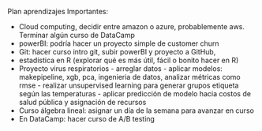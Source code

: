 Plan aprendizajes
Importantes:
- Cloud computing, decidir entre amazon o azure, probablemente aws. Terminar algún curso de DataCamp
- powerBI: podría hacer un proyecto simple de customer churn 
- Git: hacer curso intro git, subir powerBI y proyecto a GitHub, 
- estadística en R (explorar qué es más útil, fácil o bonito hacer en R)
- Proyecto virus respiratorios
        - arreglar datos
        - aplicar modelos: makepipeline, xgb, pca, ingenieria de datos, analizar métricas como rmse
        - realizar unsupervised learning para generar grupos etiqueta según las temperaturas
        - aplicar predicción de modelo hacia costos de salud pública y asignación de recursos
- Curso álgebra lineal: asignar un día de la semana para avanzar en curso
- En DataCamp: hacer curso de A/B testing 
